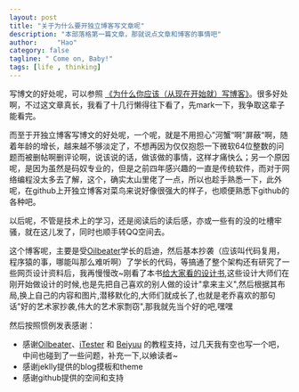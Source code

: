 ```yaml
---
layout: post
title: "关于为什么要开独立博客写文章呢"
description: "本部落格第一篇文章，那就说点文章和博客的事情吧"
author:     "Hao"
category: false
tagline: " Come on, Baby!"
tags: [life , thinking]
---
```

<div class="blogcontent">
	<p>
		写博文的好处呢，可以参照 <a href="http://mindhacks.cn/2009/02/15/why-you-should-start-blogging-now/" target="_blank">《为什么你应该（从现在开始就）写博客》</a>。很多好处啊，不过这文章真长，我看了十几行懒得往下看了，先mark一下，我争取这辈子能看完。
	</p>
	<p>
		而至于开独立博客写博文的好处呢，一个呢，就是不用担心”河蟹“啊”屏蔽“啊，随着年龄的增长，越来越不够淡定了，不想再因为仅仅抱怨一下微软64位整数的问题而被删帖啊删评论啊，说该说的话，做该做的事情，这样才痛快么；另一个原因呢，是因为虽然是码奴专业的，但是之前四年感兴趣的一直是传统软件，而对于网络编程没太多去了解，这个，确实太山里佬了一点，所以也趁手熟悉一下，此外呢，在github上开独立博客对菜鸟来说好像很强大的样子，也顺便熟悉下github的各种吧。
	</p>
	<p>
		以后呢，不管是技术上的学习，还是阅读后的读后感，亦或一些有的没的吐槽牢骚，就在这儿发了，同时也顺手转QQ空间去。
	</p>
	<p>
		这个博客呢，主要是受<a href="http://oilbeater.com" target="_blank">Oilbeater</a>学长的启迪，然后基本抄袭（应该叫代码复用，程序猿的事，哪能叫那么难听啊）了学长的代码，等搞通了整个架构还有研究了一些网页设计资料后，我再慢慢改~刚看了本书<a href="http://book.douban.com/subject/3323633/" target="_blank">给大家看的设计书</a>,这些设计大师们在刚开始做设计的时候,也是先把自己喜欢的别人做的设计"拿来主义",然后根据其布局,换上自己的内容和图片,潜移默化的,大师们就成长了,也就是老乔喜欢的那句话"好的艺术家抄袭,伟大的艺术家剽窃",那我就先当个好的吧,嘿嘿
	</p>
	<p>
		然后按照惯例发表感谢：
	</p>
	<ul>
		<li>
			感谢<a href="http://oilbeater.com" target="_blank">Oilbeater</a>、<a href="http://itester.me" target="_blank">iTester</a> 和 <a href="http://beiyuu.com" target="_blank">Beiyuu</a>	 的教程支持，过几天我有空也写一个吧，中间也碰到了一些问题，补充一下,以飨读者~
		</li>
		<li>	感谢jeklly提供的blog摸板和theme
		</li>
		<li>
			感谢github提供的空间和支持
		</li>
	</ul>    
</div>
